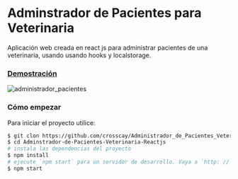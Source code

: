 # Adminstrador de Pacientes para Veterinaria
Aplicación web creada en react js para administrar pacientes de una veterinaria,
usando usando hooks y localstorage.
### [Demostración](https://crosscay.github.io/Administrador_de_Pacientes_Veterinaria_React/)

![administrador_pacientes](https://user-images.githubusercontent.com/15184739/89725934-ca65f980-d9da-11ea-8db7-8310ceaebaf1.PNG)

### Cómo empezar

Para iniciar el proyecto utilice:

```bash
$ git clon https://github.com/crosscay/Administrador_de_Pacientes_Veterinaria_React.git
$ cd Adminstrador-de-Pacientes-Veterinaria-Reactjs
# instala las dependencias del proyecto
$ npm install
# ejecute `npm start` para un servidor de desarrollo. Vaya a `http: // localhost: 3000 /`. La aplicación se volverá a cargar automáticamente si cambia alguno de los archivos de origen.
$ npm start
```